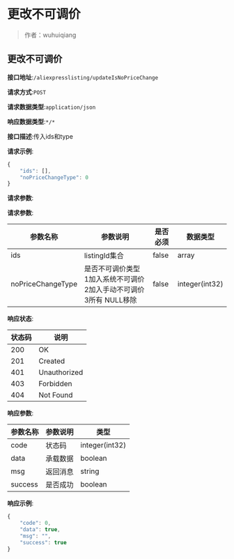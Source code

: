# 更改不可调价

> 作者：wuhuiqiang

## 更改不可调价


**接口地址**:`/aliexpresslisting/updateIsNoPriceChange`


**请求方式**:`POST`


**请求数据类型**:`application/json`


**响应数据类型**:`*/*`


**接口描述**:传入ids和type


**请求示例**:


```javascript
{
	"ids": [],
	"noPriceChangeType": 0
}
```


**请求参数**:


**请求参数**:


| 参数名称 | 参数说明 | 是否必须 | 数据类型 |
| -------- | -------- | -------- | -------- |
|ids|listingId集合|false|array|
|noPriceChangeType|是否不可调价类型 1加入系统不可调价 2加入手动不可调价 3所有 NULL移除|false|integer(int32)|


**响应状态**:


| 状态码 | 说明 |
| -------- | -------- |
|200|OK|
|201|Created|
|401|Unauthorized|
|403|Forbidden|
|404|Not Found|


**响应参数**:


| 参数名称 | 参数说明 | 类型 |
| -------- | -------- | ----- |
|code|状态码|integer(int32)|
|data|承载数据|boolean|
|msg|返回消息|string|
|success|是否成功|boolean|


**响应示例**:
```javascript
{
	"code": 0,
	"data": true,
	"msg": "",
	"success": true
}
```
